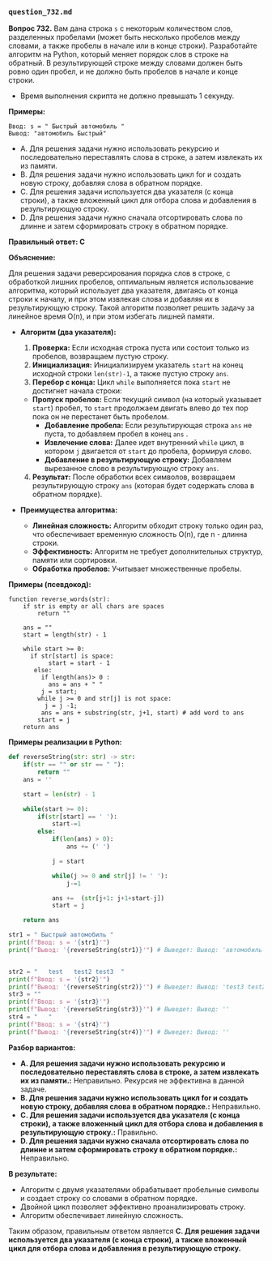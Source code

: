 ### `question_732.md`

**Вопрос 732.** Вам дана строка `s` с некоторым количеством слов, разделенных пробелами (может быть несколько пробелов между словами, а также пробелы в начале или в конце строки). Разработайте алгоритм на Python, который меняет порядок слов в строке на обратный. В результирующей строке между словами должен быть ровно один пробел, и не должно быть пробелов в начале и конце строки.

*   Время выполнения скрипта не должно превышать 1 секунду.

**Примеры:**
```
Ввод: s = " Быстрый автомобиль "
Вывод: "автомобиль Быстрый"
```

-  A. Для решения задачи нужно использовать  рекурсию и  последовательно переставлять слова в строке, а затем извлекать их из памяти.
-   B.  Для решения задачи нужно использовать цикл for и создать новую строку, добавляя  слова в обратном порядке.
-   C. Для решения задачи  используется два указателя (с конца строки), а также  вложенный цикл для отбора слова и добавления в результирующую строку.
-  D. Для решения задачи нужно сначала отсортировать слова по длинне и затем сформировать строку в обратном порядке.

**Правильный ответ: C**

**Объяснение:**

Для решения задачи реверсирования порядка слов в строке, с обработкой лишних пробелов, оптимальным является использование алгоритма, который использует два указателя, двигаясь от конца строки к началу, и при этом извлекая слова и добавляя их в результирующую строку. Такой алгоритм позволяет решить задачу за линейное время O(n),  и при этом  избегать лишней памяти.

*   **Алгоритм (два указателя):**
    1.  **Проверка:** Если исходная строка пуста или состоит только из пробелов,  возвращаем пустую строку.
    2.  **Инициализация:** Инициализируем указатель  `start` на конец исходной строки `len(str)-1`, а также пустую строку `ans`.
    3.  **Перебор с конца:**  Цикл  `while`  выполняется пока `start`  не достигнет начала строки:
       *  **Пропуск пробелов:**  Если  текущий символ (на который указывает `start`) пробел, то  `start`  продолжаем двигать влево до тех пор пока он не перестанет быть пробелом.
          *  **Добавление пробела:** Если  результирующая строка  `ans` не пуста, то добавляем пробел в конец `ans` .
          *  **Извлечение слова:**   Далее идет внутренний  `while`  цикл, в котором  `j` двигается от `start` до пробела, формируя слово.
          *    **Добавление в результирующую строку:** Добавляем вырезанное слово в результирующую строку `ans`.
    4.   **Результат:** После обработки всех символов, возвращаем результирующую строку `ans` (которая будет содержать слова в обратном порядке).

*   **Преимущества алгоритма:**
    *   **Линейная сложность:** Алгоритм обходит  строку только один раз, что  обеспечивает  временную сложность O(n), где n -  длинна строки.
    *  **Эффективность:**  Алгоритм не требует дополнительных  структур,  памяти  или сортировки.
    *   **Обработка пробелов:**  Учитывает множественные пробелы.

**Примеры (псевдокод):**

```
function reverse_words(str):
    if str is empty or all chars are spaces
        return ""

    ans = ""
    start = length(str) - 1

    while start >= 0:
      if str[start] is space:
           start = start - 1
       else:
         if length(ans)> 0 :
           ans = ans + " "
         j = start;
        while j >= 0 and str[j] is not space:
          j = j -1;
         ans = ans + substring(str, j+1, start) # add word to ans
        start = j
    return ans
```
**Примеры реализации в Python:**
```python
def reverseString(str: str) -> str:
    if(str == "" or str == " "):
        return ""
    ans = ''

    start = len(str) - 1

    while(start >= 0):
        if(str[start] == ' '):
            start-=1
        else:
            if(len(ans) > 0):
                ans += (' ')

            j = start

            while(j >= 0 and str[j] != ' '):
                j-=1

            ans +=  (str[j+1: j+1+start-j])
            start = j

    return ans

str1 = " Быстрый автомобиль "
print(f"Ввод: s = '{str1}'")
print(f"Вывод: '{reverseString(str1)}'") # Выведет: Вывод: 'автомобиль Быстрый'


str2 = "   test   test2 test3  "
print(f"Ввод: s = '{str2}'")
print(f"Вывод: '{reverseString(str2)}'") # Выведет: Вывод: 'test3 test2 test'
str3 = ""
print(f"Ввод: s = '{str3}'")
print(f"Вывод: '{reverseString(str3)}'") # Выведет: Вывод: ''
str4 = "   "
print(f"Ввод: s = '{str4}'")
print(f"Вывод: '{reverseString(str4)}'") # Выведет: Вывод: ''
```

**Разбор вариантов:**
* **A. Для решения задачи нужно использовать рекурсию и последовательно переставлять слова в строке, а затем извлекать их из памяти.:** Неправильно. Рекурсия не эффективна в данной задаче.
*  **B. Для решения задачи нужно использовать цикл for и создать новую строку, добавляя  слова в обратном порядке.:** Неправильно.
*   **C. Для решения задачи  используется два указателя (с конца строки), а также  вложенный цикл для отбора слова и добавления в результирующую строку.:** Правильно.
*   **D. Для решения задачи нужно сначала отсортировать слова по длинне и затем сформировать строку в обратном порядке.:** Неправильно.

**В результате:**
*  Алгоритм с двумя указателями  обрабатывает пробельные символы и  создает строку со словами в обратном порядке.
*  Двойной цикл позволяет эффективно проанализировать строку.
*  Алгоритм обеспечивает линейную  сложность.

Таким образом, правильным ответом является **C. Для решения задачи используется два указателя (с конца строки), а также вложенный цикл для отбора слова и добавления в результирующую строку.**
